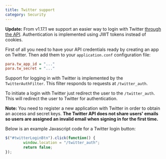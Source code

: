 ```yaml
---
title: Twitter support
category: Security
---
```


**Update:** From v1.17.1 we support an easier way to login with Twitter [through the API](#034-api-jwt-signin).
Authentication is implemented using JWT tokens instead of cookies.

First of all you need to have your API credentials ready by creating an app on Twitter.
Then add them to your `application.conf` configuration file:
```cfg
para.tw_app_id = "..."
para.tw_secret = "..."
```

Support for logging in with Twitter is implemented by the `TwitterAuthFilter`. This filter responds to requests at
`/twitter_auth`.

To initiate a login with Twitter just redirect the user to the `/twitter_auth`. This will redirect the user to Twitter
for authentication.

**Note:** You need to register a new application with Twitter in order to obtain an access and secret keys.
**The Twitter API does not share users' emails so users are assigned an invalid email
when signing in for the first time.**

Below is an example Javascript code for a Twitter login button:

```js
$("#twitterLoginBtn").click(function() {
		window.location = "/twitter_auth";
		return false;
});
```